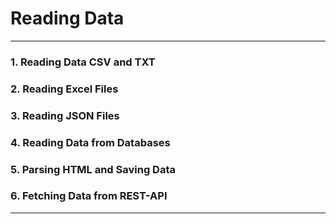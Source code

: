 # Reading Data

---

### 1. Reading Data CSV and TXT
### 2. Reading Excel Files
### 3. Reading JSON Files
### 4. Reading Data from Databases
### 5. Parsing HTML and Saving Data
### 6. Fetching Data from REST-API

---
